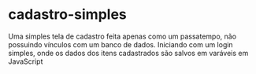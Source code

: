 # cadastro-simples
Uma simples tela de cadastro feita apenas como um passatempo, não possuindo vínculos com um banco de dados. Iniciando com um login simples, onde os dados dos itens cadastrados são salvos em varáveis em JavaScript
